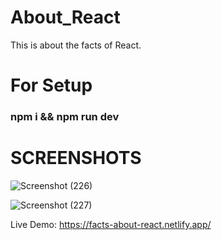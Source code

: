 # About_React
This is about the facts of React.
# For Setup
### npm i && npm run dev
# SCREENSHOTS

![Screenshot (226)](https://github.com/Hafiz-Ali-1/About_React/assets/125127546/5ba1623c-b875-4de1-9a60-9fdec92bfd0f)

![Screenshot (227)](https://github.com/Hafiz-Ali-1/About_React/assets/125127546/a4e2c26f-db21-4c31-9135-ac8f7ce5c874)

 Live Demo: https://facts-about-react.netlify.app/
